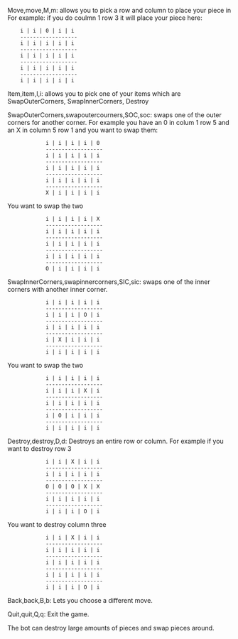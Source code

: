 Move,move,M,m: allows you to pick a row and column to place your piece in 
For example: if you do coulmn 1 row 3 it will place your piece here:
 
	
       	i | i | 0 | i | i
	    ------------------
	    i | i | i | i | i
		------------------
		i | i | i | i | i
		------------------
		i | i | i | i | i
		------------------
		i | i | i | i | i
		
 
Item,item,I,i: allows you to pick one of your items which are SwapOuterCorners, SwapInnerCorners, Destroy
 
SwapOuterCorners,swapoutercourners,SOC,soc: swaps one of the outer corners for another corner.
For example you have an 0 in colum 1 row 5 and an X in column 5 row 1 and you want to swap them:
 
       
                i | i | i | i | 0
                ------------------
                i | i | i | i | i
                ------------------
                i | i | i | i | i
                ------------------
                i | i | i | i | i
                ------------------
                X | i | i | i | i
                
 
You want to swap the two
 
       
                i | i | i | i | X
                ------------------
                i | i | i | i | i
                ------------------
                i | i | i | i | i
                ------------------
                i | i | i | i | i
                ------------------
                O | i | i | i | i
                
 
SwapInnerCorners,swapinnercorners,SIC,sic: swaps one of the inner corners with another inner corner.
 
       
                i | i | i | i | i
                ------------------
                i | i | i | O | i
                ------------------
                i | i | i | i | i
                ------------------
                i | X | i | i | i
                ------------------
                i | i | i | i | i
                
 
You want to swap the two
 
       
                i | i | i | i | i
                ------------------
                i | i | i | X | i
                ------------------
                i | i | i | i | i
                ------------------
                i | O | i | i | i
                ------------------
                i | i | i | i | i
		
 
Destroy,destroy,D,d: Destroys an entire row or column.
For example if you want to destroy row 3
 
       
                i | i | X | i | i
                ------------------
                i | i | i | i | i
                ------------------
                O | O | O | X | X
                ------------------
                i | i | i | i | i
                ------------------
                i | i | i | O | i
                
 
You want to destroy column three
 
       
                i | i | X | i | i
                ------------------
                i | i | i | i | i
                ------------------
                i | i | i | i | i
                ------------------
                i | i | i | i | i
                ------------------
                i | i | i | O | i
		
 
Back,back,B,b: Lets you choose a different move.
 
Quit,quit,Q,q: Exit the game. 
 
The bot can destroy large amounts of pieces and swap pieces around.

